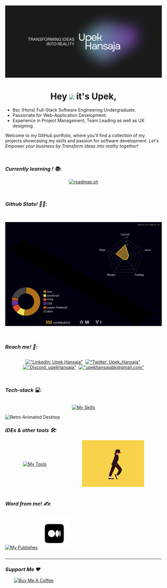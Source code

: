 ![Header](./res/Upek-Social%20Media-Banner.png)

<h1 align="center">Hey <img src="https://raw.githubusercontent.com/Tarikul-Islam-Anik/Animated-Fluent-Emojis/master/Emojis/Hand%20gestures/Waving%20Hand.png" height="37" style="border-bottom:none;"/> it's Upek,</h1>

- Bsc (Hons) Full-Stack Software Engineering Undergraduate.
- Passionate for Web-Application Development.
- Experience in Project Management, Team Leading as well as UX designing.

Welcome to my GitHub portfolio, where you'll find a collection of my projects showcasing my skills and passion for software development. _Let's Empower your business by Transform ideas into reality together!_

</br>

### _Currently learning ! 📚:_

<div align="center" style="width:'100%'; display: 'flex'; align-items: 'center'; justify-content: 'center'; flex-direction:'row';">

   [![roadmap.sh](https://roadmap.sh/card/wide/65c390fa0c54812283ad037e?variant=dark)](https://roadmap.sh)

   <!-- ![Stardev Ranking](https://stardev.io/developers/UpekHansaja/badge/languages/country.svg) -->
   
</div>


</br>

### _Github Stats! 👨‍💻:_

<!--
| <a href="https://git.io/streak-stats"><img src="https://streak-stats.demolab.com?user=UpekHansaja&theme=tokyonight&hide_border=true" alt="GitHub Streak" /></a> | <p align="left">&nbsp;<img align="center" src="https://github-readme-stats.vercel.app/api?username=UpekHansaja&show_icons=true&theme=tokyonight&hide_border=true&locale=en" alt="UpekHansaja" /></p> |
| ------------------------------------------------------------------------------------------------------------------------------------ | ---------------------------------------------------------------------------------------------------------------------------------------------------------------------------------------------------- |
-->
<br/>

![](./profile-3d-contrib/profile-night-rainbow.svg)

<br/>

### _Reach me! 💬:_


<div style="width:'100%'; display: flex; align-items: center; justify-content: center;">

<div align="center" style="width:'50%'; display: inline-block; align-items: center; justify-content: center;">

  &nbsp;[!["LinkedIn: Upek Hansaja"](https://skillicons.dev/icons?i=linkedin)](https://www.linkedin.com/in/upek-hansaja/) &nbsp;[!["Twitter: Upek_Hansaja"](https://skillicons.dev/icons?i=twitter)](https://x.com/Upek_Hansaja) &nbsp;[!["Discord: upekhansaja"](https://skillicons.dev/icons?i=discord)](https://discord.com/login?redirect_to=%2Fchannels%2F%40upekhansaja) &nbsp;[!["upekhansajabk@gmail.com"](https://skillicons.dev/icons?i=gmail)](mailto:upekhansajabk@gmail.com)

</div>

</div>

</br>

### _Tech-stack 💻:_

<div align="center" style="width:'100%'; display: flex; align-items: center; justify-content: center;">

[![My Skills](https://skillicons.dev/icons?i=html,css,sass,js,jquery,bootstrap,tailwind,react,vite,ts,nextjs,angular,threejs,docker,kubernetes,nodejs,express,php,java,hibernate,mysql,firebase,mongodb,azure,gcp,maven,regex,git,md,bash,npm,pnpm,yarn&perline=14)](#)

</div>

<div align="center" style="width:'50%'; display: inline-block; align-items: center; justify-content: center;">

<img src="./res/retro-desktop.gif" alt="Retro Animated Desktop"  width="215" />

</div>

</br>

### _IDEs & other tools 🛠️:_


<div style="display: flex; align-items: center; justify-content: space-around; width:'100%';">


<div align="center" style="width:'50%'; display: inline-block; align-items: center; justify-content: center;">

[![My Tools](https://skillicons.dev/icons?i=idea,vscode,androidstudio,arduino,github,postman,netlify,vercel,figma,notion)](#)

</div>

<div align="center" style="width:'50%'; display: inline-block; align-items: center; justify-content: center;">

<img src="./res/moonwalk.gif" alt="Retro Animated Desktop" width="200" />

</div>

</div>

</br>

### _Word from me! ✍️:_

<div align="center" style="width:'100%'; display: inline-block; align-items: center; justify-content: center;">

[![My Publishes](https://skillicons.dev/icons?i=devto)](https://dev.to/upek_hansaja)
[![My Medium Publishes](https://github.com/UpekHansaja/UpekHansaja/blob/main/res/icons8-medium-100.png?raw=true)](https://medium.com/@upekhansaja)

</div>

</br>

<hr>

<p>


### _Support Me ❤️_

<!-- <img align="right" alt="Support" width="150" src="res/sup.gif"/> -->

&nbsp;&nbsp;&nbsp;&nbsp;&nbsp;&nbsp;&nbsp;<a href="https://www.buymeacoffee.com/UpekHansaja" target="_blank"><img src="https://cdn.buymeacoffee.com/buttons/v2/default-yellow.png" alt="Buy Me A Coffee" style="height: 50px" ></a>

</p>
